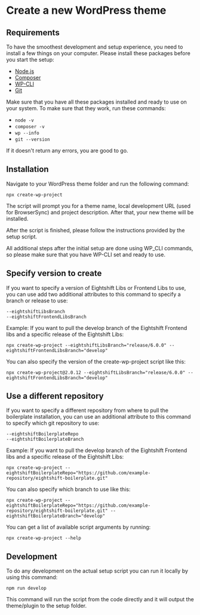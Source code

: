 # Create a new WordPress theme

## Requirements

To have the smoothest development and setup experience, you need to install a few things on your computer. Please install these packages before you start the setup:

- [Node.js](https://nodejs.org/en/)
- [Composer](https://getcomposer.org/)
- [WP-CLI](https://wp-cli.org/)
- [Git](https://git-scm.com/)

Make sure that you have all these packages installed and ready to use on your system. To make sure that they work, run these commands:

- `node -v`
- `composer -v`
- `wp --info`
- `git --version`

If it doesn't return any errors, you are good to go.

## Installation

Navigate to your WordPress theme folder and run the following command:

`npx create-wp-project`

The script will prompt you for a theme name, local development URL (used for BrowserSync) and project description. After that, your new theme will be installed.

After the script is finished, please follow the instructions provided by the setup script.

All additional steps after the initial setup are done using WP_CLI commands, so please make sure that you have WP-CLI set and ready to use.

## Specify version to create

If you want to specify a version of Eightshift Libs or Frontend Libs to use, you can use add two additional attributes to this command to specify a branch or release to use:

```
--eightshiftLibsBranch
--eightshiftFrontendLibsBranch
```

Example:
If you want to pull the develop branch of the Eightshift Frontend libs and a specific release of the Eightshift Libs:

```
npx create-wp-project --eightshiftLibsBranch="release/6.0.0" --eightshiftFrontendLibsBranch="develop"
```

You can also specify the version of the create-wp-project script like this:

```
npx create-wp-project@2.0.12 --eightshiftLibsBranch="release/6.0.0" --eightshiftFrontendLibsBranch="develop"
```


## Use a different repository

If you want to specify a different repository from where to pull the boilerplate installation, you can use an additional attribute to this command to specify which git repository to use:

```
--eightshiftBoilerplateRepo
--eightshiftBoilerplateBranch
```

Example:
If you want to pull the develop branch of the Eightshift Frontend libs and a specific release of the Eightshift Libs:


```
npx create-wp-project --eightshiftBoilerplateRepo="https://github.com/example-repository/eightshift-boilerplate.git"
```

You can also specify which branch to use like this:


```
npx create-wp-project --eightshiftBoilerplateRepo="https://github.com/example-repository/eightshift-boilerplate.git" --eightshiftBoilerplateBranch="develop"
```

You can get a list of available script arguments by running:

`npx create-wp-project --help`


## Development

To do any development on the actual setup script you can run it locally by using this command:

```
npm run develop
```

This command will run the script from the code directly and it will output the theme/plugin to the setup folder.
